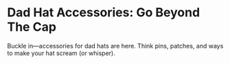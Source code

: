 # Dad Hat Accessories: Go Beyond The Cap

Buckle in—accessories for dad hats are here. Think pins, patches, and ways to make your hat scream (or whisper).